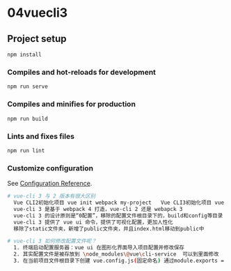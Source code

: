 # 04vuecli3

## Project setup
```
npm install
```

### Compiles and hot-reloads for development
```
npm run serve
```

### Compiles and minifies for production
```
npm run build
```

### Lints and fixes files
```
npm run lint
```

### Customize configuration
See [Configuration Reference](https://cli.vuejs.org/config/).


``` bash
# vue-cli 3 与 2 版本有很大区别
  Vue CLI2初始化项目 vue init webpack my-project   Vue CLI3初始化项目 vue create my-project
  vue-cli 3 是基于 webpack 4 打造，vue-cli 2 还是 webapck 3
  vue-cli 3 的设计原则是“0配置”，移除的配置文件根目录下的，build和config等目录
  vue-cli 3 提供了 vue ui 命令，提供了可视化配置，更加人性化
  移除了static文件夹，新增了public文件夹，并且index.html移动到public中

# vue-cli 3 如何修改配置文件呢？
  1. 终端启动配置服务器：vue ui 在图形化界面导入项目配置并修改保存
  2. 其实配置文件是被存放到 \node_modules\@vue\cli-service  可以到里面修改
  3. 在当前项目文件根目录下创建 vue.config.js(固定命名) 通过module.exports = {} 导出自定义配置，并会自动和默认的隐藏配置进行合并。通过这种方式对配置扩展。

```